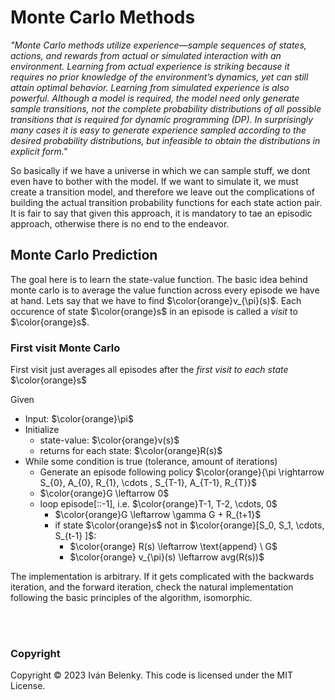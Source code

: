 # Monte Carlo Methods 

_"Monte Carlo methods utilize experience—sample sequences of states, actions, and rewards from actual or simulated interaction with an environment. Learning from actual experience is striking because it requires no prior knowledge of the environment’s dynamics, yet can still attain optimal behavior. Learning from simulated experience is also powerful. Although a model is required, the model need only generate sample transitions, not the complete probability distributions of all possible transitions that is required for dynamic programming (DP). In surprisingly many cases it is easy to generate experience sampled according to the desired probability distributions, but infeasible to obtain the distributions in explicit form."_

So basically if we have a universe in which we can sample stuff, we dont even have to bother with the model. If we want to simulate it, we must create a transition model, and therefore we leave out the complications of building the actual transition probability functions for each state action pair. It is fair to say that given this approach, it is mandatory to tae an episodic approach, otherwise there is no end to the endeavor.

## Monte Carlo Prediction

The goal here is to learn the state-value function. The basic idea behind monte carlo is to average the value function across every episode we have at hand. Lets say that we have to find $\color{orange}v_{\pi}(s)$. Each occurence of state $\color{orange}s$ in an episode is called a _visit_ to $\color{orange}s$. 

### First visit Monte Carlo

First visit just averages all episodes after the _first visit to each state_ $\color{orange}s$

Given 
- Input: $\color{orange}\pi$
- Initialize
  -  state-value: $\color{orange}v(s)$
  -  returns for each state: $\color{orange}R(s)$ 
-  While some condition is true (tolerance, amount of iterations)
   -  Generate an episode following policy $\color{orange}{\pi \rightarrow  S_{0}, A_{0}, R_{1}, \cdots , S_{T-1}, A_{T-1}, R_{T}}$
   -  $\color{orange}G \leftarrow 0$
   -  loop episode[::-1], i.e. $\color{orange}T-1, T-2, \cdots, 0$
      -  $\color{orange}G \leftarrow \gamma G + R_{t+1}$
      -  if state $\color{orange}s$ not in $\color{orange}[S_0, S_1, \cdots, S_{t-1} ]$:
         -  $\color{orange} R(s) \leftarrow \text{append} \ G$
         -  $\color{orange} v_{\pi}(s) \leftarrow avg(R(s))$  


The implementation is arbitrary. If it gets complicated with the backwards iteration, and the forward iteration, check the natural implementation following the basic principles of the algorithm, isomorphic. 



<br>
<br>

### Copyright
Copyright © 2023 Iván Belenky. This code is licensed under the MIT License. 


<!-- the interface should be somewhat  -->